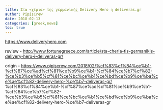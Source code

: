 ```yaml
---
title: Στα «χέρια» της γερμανικής Delivery Hero η deliveras.gr
author: PipisCrew
date: 2018-02-13
categories: [greek,news]
toc: true
---
```


https://www.deliveryhero.com

review - http://www.fortunegreece.com/article/sta-cheria-tis-germanikis-delivery-hero-i-deliveras-gr/

origin - https://www.pipiscrew.com/2018/02/%cf%83%cf%84%ce%b1-%cf%87%ce%ad%cf%81%ce%b9%ce%b1-%cf%84%ce%b7%cf%82-%ce%b3%ce%b5%cf%81%ce%bc%ce%b1%ce%bd%ce%b9%ce%ba%ce%ae%cf%82-delivery-hero-%ce%b7-deliveras-gr/ %cf%83%cf%84%ce%b1-%cf%87%ce%ad%cf%81%ce%b9%ce%b1-%cf%84%ce%b7%cf%82-%ce%b3%ce%b5%cf%81%ce%bc%ce%b1%ce%bd%ce%b9%ce%ba%ce%ae%cf%82-delivery-hero-%ce%b7-deliveras-gr